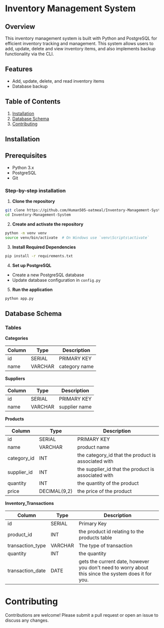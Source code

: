 # Inventory Management System

## Overview
This inventory management system is built with Python and PostgreSQL for efficient inventory tracking and management. This system allows users to add, update, delete and view inventory items, and also implements backup functionality via the CLI.

## Features
- Add, update, delete, and read inventory items
- Database backup

## Table of Contents
1. [Installation](#installation)
2. [Database Schema](#database-schema)
3. [Contributing](#contributing)

## Installation

## Prerequisites
- Python 3.x
- PostgreSQL
- Git

### Step-by-step installation

1. **Clone the repository**
```bash
git clone https://github.com/Human505-oatmeal/Inventory-Management-System.git
cd Inventory-Management-System
```

2. **Create and activate the repository**
```bash
python -m venv venv
source venv/bin/activate  # On Windows use `venv\Scripts\activate`
```

3. **Install Required Dependencies**
```bash
pip install -r requirements.txt
```

4. **Set up PostgreSQL**
- Create a new PostgreSQL database
- Update database configuration in `config.py`

5. **Run the application**
```bash
python app.py
```

## Database Schema

### Tables

**Categories**


Column | Type | Description
-------|------|------------
id | SERIAL | PRIMARY KEY
name | VARCHAR | category name

**Suppliers**


Column | Type | Description
-------|------|------------
id | SERIAL | PRIMARY KEY
name | VARCHAR | supplier name

**Products**

Column | Type | Description
-------|------|------------
id | SERIAL | PRIMARY KEY
name | VARCHAR | product name
category_id | INT | the category_id that the product is associated with
supplier_id | INT | the supplier_id that the product is associated with
quantity | INT | the quantity of the product
price | DECIMAL(9,2) | the price of the product

**Inventory_Transactions**


Column | Type | Description
-------|------|------------
id | SERIAL | Primary Key
product_id | INT | the product id relating to the products table
transaction_type | VARCHAR | The type of transaction
quantity | INT | the quantity
transaction_date | DATE | gets the current date, however you don't need to worry about this since the system does it for you.

# Contributing

Contributions are welcome! Please submit a pull request or open an issue to discuss any changes.







